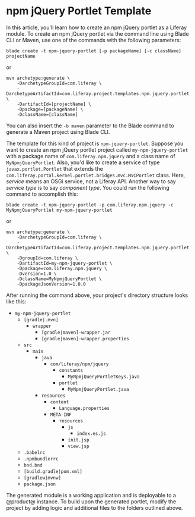# npm jQuery Portlet Template

In this article, you'll learn how to create an npm jQuery portlet as a Liferay
module. To create an npm jQuery portlet via the command line using Blade CLI or
Maven, use one of the commands with the following parameters:

    blade create -t npm-jquery-portlet [-p packageName] [-c className] projectName

or

    mvn archetype:generate \
        -DarchetypeGroupId=com.liferay \
        -DarchetypeArtifactId=com.liferay.project.templates.npm.jquery.portlet \
        -DartifactId=[projectName] \
        -Dpackage=[packageName] \
        -DclassName=[className]

You can also insert the `-b maven` parameter to the Blade command to generate a
Maven project using Blade CLI.

The template for this kind of project is `npm-jquery-portlet`. Suppose you want
to create an npm jQuery portlet project called `my-npm-jquery-portlet` with a
package name of `com.liferay.npm.jquery` and a class name of
`MyNpmjQueryPortlet`. Also, you'd like to create a service of type
`javax.portlet.Portlet` that extends the
`com.liferay.portal.kernel.portlet.bridges.mvc.MVCPortlet` class. Here,
*service* means an OSGi service, not a Liferay API. Another way to say *service
type* is to say *component type*. You could run the following command to
accomplish this:

    blade create -t npm-jquery-portlet -p com.liferay.npm.jquery -c MyNpmjQueryPortlet my-npm-jquery-portlet

or

    mvn archetype:generate \
        -DarchetypeGroupId=com.liferay \
        -DarchetypeArtifactId=com.liferay.project.templates.npm.jquery.portlet \
        -DgroupId=com.liferay \
        -DartifactId=my-npm-jquery-portlet \
        -Dpackage=com.liferay.npm.jquery \
        -Dversion=1.0 \
        -DclassName=MyNpmjQueryPortlet \
        -DpackageJsonVersion=1.0.0

After running the command above, your project's directory structure looks like
this:

- `my-npm-jquery-portlet`
    - `[gradle|.mvn]`
        - `wrapper`
            - `[gradle|maven]-wrapper.jar`
            - `[gradle|maven]-wrapper.properties`
    - `src`
        - `main`
            - `java`
                - `com/liferay/npm/jquery`
                    - `constants`
                        - `MyNpmjQueryPortletKeys.java`
                    - `portlet`
                        - `MyNpmjQueryPortlet.java`
            - `resources`
                - `content`
                    - `Language.properties`
                - `META-INF`
                    - `resources`
                        - `js`
                            - `index.es.js`
                        - `init.jsp`
                        - `view.jsp`
    - `.babelrc`
    - `.npmbundlerrc`
    - `bnd.bnd`
    - `[build.gradle|pom.xml]`
    - `[gradlew|mvnw]`
    - `package.json`

The generated module is a working application and is deployable to a @product@
instance. To build upon the generated portlet, modify the project by adding
logic and additional files to the folders outlined above.
